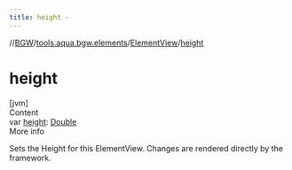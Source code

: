 ```yaml
---
title: height -
---
```

//[BGW](../../../index.md)/[tools.aqua.bgw.elements](../index.md)/[ElementView](index.md)/[height](height.md)



# height  
[jvm]  
Content  
var [height](height.md): [Double](https://kotlinlang.org/api/latest/jvm/stdlib/kotlin/-double/index.html)  
More info  


Sets the Height for this ElementView. Changes are rendered directly by the framework.

  



